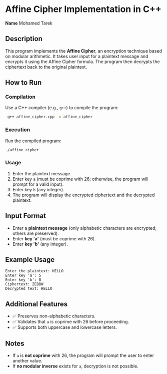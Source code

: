 # Affine Cipher Implementation in C++

**Name**  Mohamed Tarek

## Description

This program implements the **Affine Cipher**, an encryption technique based on modular arithmetic. It takes user input for a plaintext message and encrypts it using the Affine Cipher formula. The program then decrypts the ciphertext back to the original plaintext.

## How to Run

### Compilation

Use a C++ compiler (e.g., `g++`) to compile the program:

```sh
 g++ affine_cipher.cpp -o affine_cipher

```

### Execution

Run the compiled program:

```sh
./affine_cipher

```

### Usage

1.  Enter the plaintext message.
2.  Enter key `a` (must be coprime with 26; otherwise, the program will prompt for a valid input).
3.  Enter key `b` (any integer).
4.  The program will display the encrypted ciphertext and the decrypted plaintext.

## Input Format

-   Enter a **plaintext message** (only alphabetic characters are encrypted; others are preserved).
-   Enter **key 'a'** (must be coprime with 26).
-   Enter **key 'b'** (any integer).

## Example Usage

```
Enter the plaintext: HELLO
Enter key 'a': 5
Enter key 'b': 8
Ciphertext: ZEBBW
Decrypted text: HELLO

```

## Additional Features

-   ✅ Preserves non-alphabetic characters.
-   ✅ Validates that `a` is coprime with 26 before proceeding.
-   ✅ Supports both uppercase and lowercase letters.

## Notes

-   If `a` is **not coprime** with 26, the program will prompt the user to enter another value.
-   If **no modular inverse** exists for `a`, decryption is not possible.

